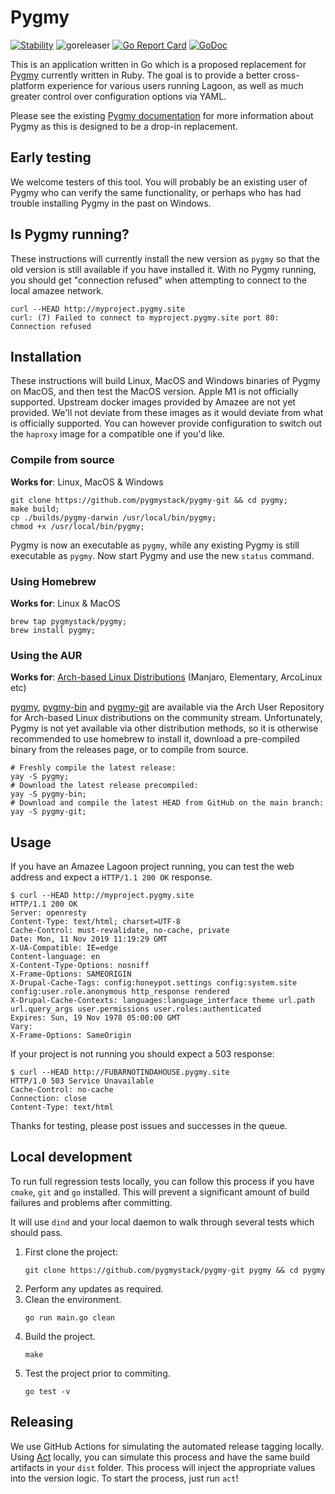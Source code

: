 # Pygmy

[![Stability](https://img.shields.io/badge/stability-stable-green.svg)]()
![goreleaser](https://github.com/pygmystack/pygmy/workflows/goreleaser/badge.svg)
[![Go Report Card](https://goreportcard.com/badge/github.com/pygmystack/pygmy)](https://goreportcard.com/report/github.com/pygmystack/pygmy)
[![GoDoc](https://godoc.org/github.com/pygmystack/pygmy?status.svg)](https://godoc.org/github.com/pygmystack/pygmy)

This is an application written in Go which is a proposed replacement for [Pygmy](https://pygmy-readthedocs.io/en/master/)
currently written in Ruby. The goal is to provide a better cross-platform experience
for various users running Lagoon, as well as much greater control over configuration
options via YAML.

Please see the existing [Pygmy documentation](https://pygmy.readthedocs.io) for more information
about Pygmy as this is designed to be a drop-in replacement.

## Early testing

We welcome testers of this tool. You will probably be an existing user of Pygmy who
can verify the same functionality, or perhaps who has had trouble installing Pygmy in the
past on Windows.

## Is Pygmy running?

These instructions will currently install the new version as `pygmy` so that the
old version is still available if you have installed it. With no Pygmy running,
you should get "connection refused" when attempting to connect to the local amazee network.

```
curl --HEAD http://myproject.pygmy.site
curl: (7) Failed to connect to myproject.pygmy.site port 80: Connection refused
```

## Installation

These instructions will build Linux, MacOS and Windows binaries of Pygmy on MacOS,
and then test the MacOS version. Apple M1 is not officially supported. Upstream
docker images provided by Amazee are not yet provided. We'll not deviate from these
images as it would deviate from what is officially supported. You can however provide
configuration to switch out the `haproxy` image for a compatible one if you'd like.

### Compile from source

**Works for**: Linux, MacOS & Windows

```shell
git clone https://github.com/pygmystack/pygmy-git && cd pygmy;
make build;
cp ./builds/pygmy-darwin /usr/local/bin/pygmy;
chmod +x /usr/local/bin/pygmy;
```

Pygmy is now an executable as `pygmy`, while any existing Pygmy is still executable
as `pygmy`. Now start Pygmy and use the new `status` command.

### Using Homebrew

**Works for**: Linux & MacOS

```shell
brew tap pygmystack/pygmy;
brew install pygmy;
```

### Using the AUR

**Works for**: [Arch-based Linux Distributions](https://wiki.archlinux.org/title/Arch-based_distributions) (Manjaro, Elementary, ArcoLinux etc)

[pygmy](https://aur.archlinux.org/packages/pygmy/), [pygmy-bin](https://aur.archlinux.org/packages/pygmy-bin/) and
[pygmy-git](https://aur.archlinux.org/packages/pygmy-git/) are available via the Arch User Repository for Arch-based
Linux distributions on the community stream. Unfortunately, Pygmy is not yet available via other distribution methods,
so it is otherwise recommended to use homebrew to install it, download a pre-compiled binary from the releases page, or
to compile from source.  

```shell
# Freshly compile the latest release:
yay -S pygmy;
# Download the latest release precompiled:
yay -S pygmy-bin;
# Download and compile the latest HEAD from GitHub on the main branch:
yay -S pygmy-git;
```

## Usage

If you have an Amazee Lagoon project running, you can test the web address and
expect a `HTTP/1.1 200 OK` response.

```
$ curl --HEAD http://myproject.pygmy.site
HTTP/1.1 200 OK
Server: openresty
Content-Type: text/html; charset=UTF-8
Cache-Control: must-revalidate, no-cache, private
Date: Mon, 11 Nov 2019 11:19:29 GMT
X-UA-Compatible: IE=edge
Content-language: en
X-Content-Type-Options: nosniff
X-Frame-Options: SAMEORIGIN
X-Drupal-Cache-Tags: config:honeypot.settings config:system.site config:user.role.anonymous http_response rendered
X-Drupal-Cache-Contexts: languages:language_interface theme url.path url.query_args user.permissions user.roles:authenticated
Expires: Sun, 19 Nov 1978 05:00:00 GMT
Vary:
X-Frame-Options: SameOrigin
```

If your project is not running you should expect a 503 response:

```
$ curl --HEAD http://FUBARNOTINDAHOUSE.pygmy.site
HTTP/1.0 503 Service Unavailable
Cache-Control: no-cache
Connection: close
Content-Type: text/html
```

Thanks for testing, please post issues and successes in the queue.

## Local development

To run full regression tests locally, you can follow this process if you have `cmake`, `git` and `go` installed. This 
will prevent a significant amount of build failures and problems after committing.

It will use `dind` and your local daemon to walk through several tests which should pass.

1. First clone the project:
   ```
   git clone https://github.com/pygmystack/pygmy-git pygmy && cd pygmy
   ```
2. Perform any updates as required.
3. Clean the environment.
   ```
   go run main.go clean
   ```
4. Build the project.
   ```
   make
   ```
5. Test the project prior to commiting.
   ```
   go test -v
   ```
 
## Releasing
 
We use GitHub Actions for simulating the automated release tagging locally. Using [Act](https://github.com/nektos/act) locally, you can simulate this process and have the same build artifacts in your `dist` folder.
This process will inject the appropriate values into the version logic. To start the process, just run `act`!